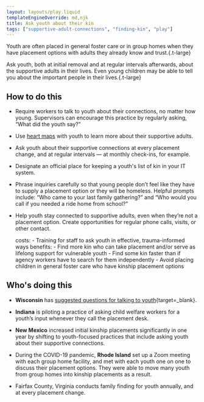 ```yaml
---
layout: layouts/play.liquid
templateEngineOverride: md,njk
title: Ask youth about their kin
tags: ["supportive-adult-connections", "finding-kin", "play"]
---
```


Youth are often placed in general foster care or in group homes when they have placement options with adults they already know and trust.{.t-large}

Ask youth, both at initial removal and at regular intervals afterwards, about the supportive adults in their lives. Even young children may be able to tell you about the important people in their lives.{.t-large}

## How to do this

* Require workers to talk to youth about their connections, no matter how young. Supervisors can encourage this practice by regularly asking, “What did the youth say?”

* Use [heart maps](/recommendations/use-heart-map) with youth to learn more about their supportive adults.

* Ask youth about their supportive connections at every placement change, and at regular intervals — at monthly check-ins, for example.

* Designate an official place for keeping a youth's list of kin in your IT system.

* Phrase inquiries carefully so that young people don’t feel like they have to supply a placement option or they will be homeless. Helpful prompts include: “Who came to your last family gathering?” and “Who would you call if you needed a ride home from school?”

* Help youth stay connected to supportive adults, even when they’re not a placement option. Create opportunities for regular phone calls, visits, or other contact.

    costs:
      - Training for staff to ask youth in effective, trauma-informed ways
    benefits:
      - Find more kin who can take placement and/or serve as lifelong support
        for vulnerable youth
      - Find some kin faster than if agency workers have to search for them
        independently
      - Avoid placing children in general foster care who have kinship placement
        options

## Who's doing this

* **Wisconsin** has [suggested questions for talking to youth](https://drive.google.com/file/d/1vhn78eupW25aIhfTGSVri1rh2y_0GEQ9/view){target=_blank}.

* **Indiana** is piloting a practice of asking child welfare workers for a youth’s input whenever they call the placement desk.

* **New Mexico** increased initial kinship placements significantly in one year by shifting to youth-focused practices that include asking youth about their supportive connections.

* During the COVID-19 pandemic, **Rhode Island** set up a Zoom meeting with each group home facility, and met with each youth one on one to discuss their placement options. They were able to move many youth from group homes into kinship placements as a result.

* Fairfax County, Virginia conducts family finding for youth annually, and at every placement change.